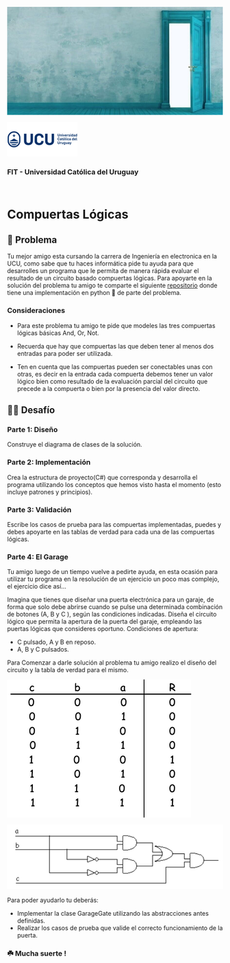 ![Banner](./Assets/banner.jpeg)

![UCU](https://github.com/ucudal/PII_Conceptos_De_POO/raw/master/Assets/logo-ucu.png)

### FIT - Universidad Católica del Uruguay

<br>

# Compuertas Lógicas

## 🤯 Problema 

Tu mejor amigo esta cursando la carrera de Ingeniería en electronica en la UCU, como sabe que tu haces informática pide tu ayuda para que desarrolles un programa que le permita de manera rápida evaluar el resultado de un circuito basado compuertas lógicas. Para apoyarte en la solución del problema tu amigo te comparte el siguiente [repositorio](https://github.com/ucudal/PII_PythonToCSharp_Compuertas) donde tiene una implementación en python 🐍 de parte del problema.

### Consideraciones

* Para este problema tu amigo te pide que  modeles las tres compuertas lógicas básicas And, Or, Not.

* Recuerda que hay que compuertas las que deben tener al menos dos entradas para poder ser utilizada.

* Ten en cuenta que las compuertas pueden ser conectables unas con otras, es decir en la entrada cada compuerta debemos tener un valor lógico bien como resultado de la evaluación parcial del circuito que precede a la compuerta o bien por la presencia del valor directo. 


## 🏋️‍♀️ Desafío

### Parte 1: Diseño
Construye el diagrama de clases de la solución.

### Parte 2: Implementación
Crea la estructura de proyecto(C#) que corresponda y desarrolla el programa utilizando los conceptos que hemos visto hasta el momento (esto incluye patrones y principios).

### Parte 3: Validación
Escribe los casos de prueba para las compuertas implementadas, puedes y debes apoyarte en las tablas de verdad para cada una de las compuertas lógicas.

### Parte 4: El Garage 
Tu amigo luego de un tiempo vuelve a pedirte ayuda, en esta ocasión para utilizar tu programa en la resolución de un ejercicio un poco mas complejo, el ejercicio dice así...

Imagina que tienes que diseñar una puerta electrónica para un garaje, de forma que solo debe abrirse cuando se pulse una determinada combinación de botones (A, B y C ), según las condiciones indicadas. Diseña el circuito lógico que permita la apertura de la puerta del garaje, empleando las puertas lógicas que consideres oportuno.
Condiciones de apertura: 
* C pulsado, A y B en reposo.
* A, B y C pulsados.

Para Comenzar a darle solución al problema tu amigo realizo el diseño del circuito y la tabla de verdad para el mismo.

![Tabla de Verdad](./Assets/tablaDeVerdad.png)

![Tabla de Verdad](./Assets/circuit.png)

Para poder ayudarlo tu deberás:

* Implementar la clase GarageGate utilizando las abstracciones antes definidas.
* Realizar los casos de prueba que valide el correcto funcionamiento de la puerta.

### ☘️ Mucha suerte !





